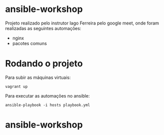 # ansible-workshop

Projeto realizado pelo instrutor Iago Ferreira pelo google meet, onde foram realizadas as seguintes automações:
  * nginx
  * pacotes comuns
  
# Rodando o projeto

  Para subir as máquinas virtuais:
  ```
  vagrant up
  ```
  Para executar as automações no ansible:
  ```
  ansible-playbook -i hosts playbook.yml
  ```
  
# ansible-workshop

